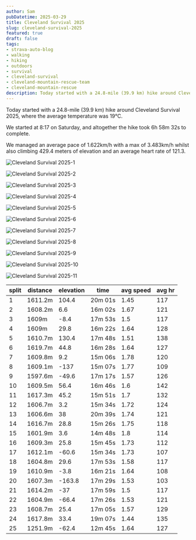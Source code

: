```yaml
---
author: Sam
pubDatetime: 2025-03-29
title: Cleveland Survival 2025
slug: cleveland-survival-2025
featured: true
draft: false
tags:
- strava-auto-blog
- walking
- hiking
- outdoors
- survival
- cleveland-survival
- cleveland-mountain-rescue-team
- cleveland-mountain-rescue
description: Today started with a 24.8-mile (39.9 km) hike around Cleveland Survival 2025, where the average temperature was 19℃..
---
```

Today started with a 24.8-mile (39.9 km) hike around Cleveland Survival 2025, where the average temperature was 19℃.

We started at 8:17 on Saturday, and altogether the hike took 6h 58m 32s to complete.

We managed an average pace of 1.622km/h with a max of 3.483km/h whilst also climbing 429.4 meters of elevation and an average heart rate of 121.3.

![Cleveland Survival 2025-1](https://dgtzuqphqg23d.cloudfront.net/d7lsDApOQ1ZmPsJwo2teDF6Byk45Jm0vrtzCpKFBbus-1024x768.jpg)

![Cleveland Survival 2025-2](https://dgtzuqphqg23d.cloudfront.net/DKVfIsJ5eQPlNeDoPvUNcgCbRA9JgSEfiUU-C9Iizxo-1024x768.jpg)

![Cleveland Survival 2025-3](https://dgtzuqphqg23d.cloudfront.net/sv_luybFy4Z3vYb3QfAbxVA_PDITDJr9V9v-oG5olM8-768x1024.jpg)

![Cleveland Survival 2025-4](https://dgtzuqphqg23d.cloudfront.net/JIYqzvrnuJ9Z9RZxMkxzLQBwauJhvqgYEHKfjS5Fi0Y-1024x768.jpg)

![Cleveland Survival 2025-5](https://dgtzuqphqg23d.cloudfront.net/R08vnmi_hze5P_0Yyyss95zrxPM-1-QfXkJqJJfX_xI-768x1024.jpg)

![Cleveland Survival 2025-6](https://dgtzuqphqg23d.cloudfront.net/30fQFpJ-WOZuOdcU_6gdd5J_2ijnGNxLN5ykvyaIHjk-1024x768.jpg)

![Cleveland Survival 2025-7](https://dgtzuqphqg23d.cloudfront.net/PNllb2qt3iElpdQ08HYJAkgPpVSwPpHfLl6veyWhk2E-768x1024.jpg)

![Cleveland Survival 2025-8](https://dgtzuqphqg23d.cloudfront.net/CLzmVhxef8DQVBedhYkYkSJU9QddjjUtr6Ll93C9Tf0-1024x768.jpg)

![Cleveland Survival 2025-9](https://dgtzuqphqg23d.cloudfront.net/WHyOD63NDzfqzYORXI1c1vH4zmpfes55pxWGi4Udmho-1024x768.jpg)

![Cleveland Survival 2025-10](https://dgtzuqphqg23d.cloudfront.net/ggzHeVSR04kds73M65OYbF-6tZw6K55HAvpLT2R20Sc-1024x768.jpg)

![Cleveland Survival 2025-11](https://dgtzuqphqg23d.cloudfront.net/zaWSJkXsLX2Jo2fwpFnAeTaGTxjA6jnq_TpP1XKgNwY-768x1024.jpg)

| split | distance | elevation | time | avg speed | avg hr |
| --- | --- | --- | --- | --- | --- |
| 1 | 1611.2m | 104.4 | 20m 01s | 1.45 | 117 |
| 2 | 1608.2m | 6.6 | 16m 02s | 1.67 | 121 |
| 3 | 1609m | -8.4 | 17m 53s | 1.5 | 117 |
| 4 | 1609m | 29.8 | 16m 22s | 1.64 | 128 |
| 5 | 1610.7m | 130.4 | 17m 48s | 1.51 | 138 |
| 6 | 1619.7m | 44.8 | 16m 28s | 1.64 | 127 |
| 7 | 1609.8m | 9.2 | 15m 06s | 1.78 | 120 |
| 8 | 1609.1m | -137 | 15m 07s | 1.77 | 109 |
| 9 | 1597.6m | -49.6 | 17m 17s | 1.57 | 126 |
| 10 | 1609.5m | 56.4 | 16m 46s | 1.6 | 142 |
| 11 | 1617.3m | 45.2 | 15m 51s | 1.7 | 132 |
| 12 | 1606.7m | 3.2 | 15m 34s | 1.72 | 124 |
| 13 | 1606.6m | 38 | 20m 39s | 1.74 | 121 |
| 14 | 1616.7m | 28.8 | 15m 26s | 1.75 | 118 |
| 15 | 1601.9m | 3.6 | 14m 48s | 1.8 | 114 |
| 16 | 1609.3m | 25.8 | 15m 45s | 1.73 | 112 |
| 17 | 1612.1m | -60.6 | 15m 34s | 1.73 | 107 |
| 18 | 1604.8m | 29.6 | 17m 53s | 1.58 | 117 |
| 19 | 1610.9m | -3.8 | 16m 21s | 1.64 | 108 |
| 20 | 1607.3m | -163.8 | 17m 29s | 1.53 | 103 |
| 21 | 1614.2m | -37 | 17m 59s | 1.5 | 117 |
| 22 | 1604.9m | -66.4 | 17m 26s | 1.53 | 121 |
| 23 | 1608.7m | 25.4 | 17m 05s | 1.57 | 129 |
| 24 | 1617.8m | 33.4 | 19m 07s | 1.44 | 135 |
| 25 | 1251.9m | -62.4 | 12m 45s | 1.64 | 127 |

